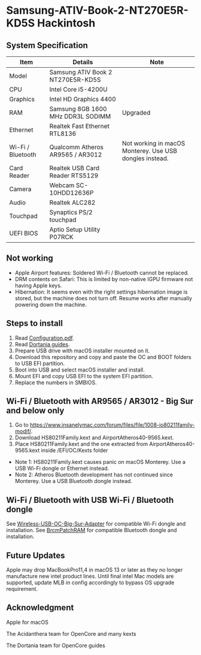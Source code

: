 # Samsung-ATIV-Book-2-NT270E5R-KD5S Hackintosh

## System Specification

| Item | Details | Note |
| - | - | - |
| Model | Samsung ATIV Book 2 NT270E5R-KD5S | |
| CPU | Intel Core i5-4200U | |
| Graphics | Intel HD Graphics 4400 | |
| RAM | Samsung 8GB 1600 MHz DDR3L SODIMM | Upgraded |
| Ethernet | Realtek Fast Ethernet RTL8136 | |
| Wi-Fi / Bluetooth | Qualcomm Atheros AR9565 / AR3012 | Not working in macOS Monterey. Use USB dongles instead. |
| Card Reader | Realtek USB Card Reader RTS5129 | |
| Camera | Webcam SC-10HDD12636P | |
| Audio | Realtek ALC282 | |
| Touchpad | Synaptics PS/2 touchpad | |
| UEFI BIOS | Aptio Setup Utility P07RCK | |

## Not working
- Apple Airport features: Soldered Wi-Fi / Bluetooth cannot be replaced.
- DRM contents on Safari: This is limited by non-native IGPU firmware not having Apple keys.
- Hibernation: It seems even with the right settings hibernation image is stored, but the machine does not turn off. Resume works after manually powering down the machine.

## Steps to install

1. Read [Configuration.pdf](https://github.com/acidanthera/OpenCorePkg/blob/master/Docs/Configuration.pdf).
2. Read [Dortania guides](https://dortania.github.io/getting-started/).
3. Prepare USB drive with macOS installer mounted on it.
4. Download this repository and copy and paste the OC and BOOT folders to USB EFI partition.
5. Boot into USB and select macOS installer and install.
6. Mount EFI and copy USB EFI to the system EFI partition.
7. Replace the numbers in SMBIOS.

## Wi-Fi / Bluetooth with AR9565 / AR3012 - Big Sur and below only

1. Go to https://www.insanelymac.com/forum/files/file/1008-io80211family-modif/.
2. Download HS80211Family.kext and AirportAtheros40-9565.kext.
3. Place HS80211Family.kext and the one extracted from AirportAtheros40-9565.kext inside /EFI/OC/Kexts folder
- Note 1: HS80211Family.kext causes panic on macOS Monterey. Use a USB Wi-Fi dongle or Ethernet instead.
- Note 2: Atheros Bluetooth development has not continued since Monterey. Use a USB Bluetooth dongle instead.

## Wi-Fi / Bluetooth with USB Wi-Fi / Bluetooth dongle

See [Wireless-USB-OC-Big-Sur-Adapter](https://github.com/chris1111/Wireless-USB-OC-Big-Sur-Adapter) for compatible Wi-Fi dongle and installation.
See [BrcmPatchRAM](https://github.com/acidanthera/BrcmPatchRAM) for compatible Bluetooth dongle and installation.

## Future Updates

Apple may drop MacBookPro11,4 in macOS 13 or later as they no longer manufacture new intel product lines. Until final intel Mac models are supported, update MLB in config accordingly to bypass OS upgrade requirement.

## Acknowledgment

Apple for macOS

The Acidanthera team for OpenCore and many kexts

The Dortania team for OpenCore guides
